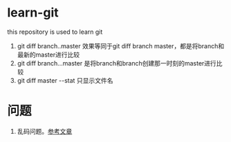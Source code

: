 # learn-git
this repository is used to learn git

1. git diff branch..master 效果等同于git diff branch master，都是将branch和最新的master进行比较
2. git diff branch...master 是将branch和branch创建那一时刻的master进行比较
3. git diff master --stat 只显示文件名

# 问题
1. 乱码问题。[参考文章](https://segmentfault.com/a/1190000000578037)

